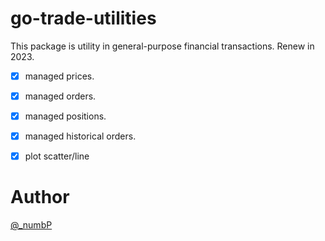# go-trade-utilities
This package is utility in general-purpose financial transactions. Renew in 2023.

- [x] managed prices.
- [x] managed orders.
- [x] managed positions.
- [x] managed historical orders.
- [x] plot scatter/line



# Author
[@_numbP](https://twitter.com/_numbP)